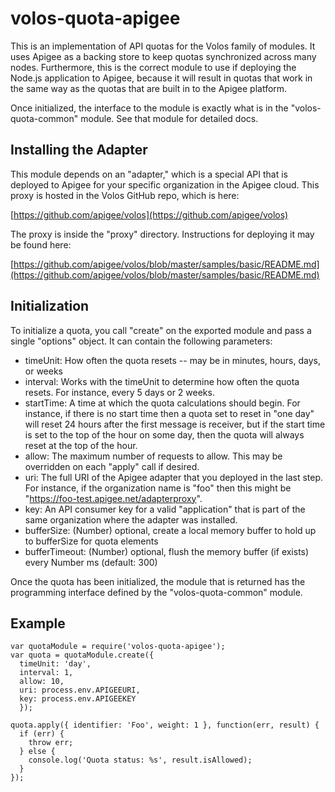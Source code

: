 # volos-quota-apigee

This is an implementation of API quotas for the Volos family of modules. It uses Apigee as a backing store
to keep quotas synchronized across many nodes. Furthermore, this is the correct module to use if
deploying the Node.js application to Apigee, because it will result in quotas that work in the same way
as the quotas that are built in to the Apigee platform.

Once initialized, the interface to the module is exactly what is in the "volos-quota-common" module. See
that module for detailed docs.

## Installing the Adapter

This module depends on an "adapter," which is a special API that is deployed to Apigee for your specific
organization in the Apigee cloud. This proxy is hosted in the Volos GitHub repo, which is here:

[https://github.com/apigee/volos](https://github.com/apigee/volos)

The proxy is inside the "proxy" directory. Instructions for deploying it may be found here:

[https://github.com/apigee/volos/blob/master/samples/basic/README.md](https://github.com/apigee/volos/blob/master/samples/basic/README.md)

## Initialization

To initialize a quota, you call "create" on the exported module and pass a single "options" object.
It can contain the following parameters:

* timeUnit: How often the quota resets -- may be in minutes, hours, days, or weeks
* interval: Works with the timeUnit to determine how often the quota resets. For instance, every 5 days or 2 weeks.
* startTime: A time at which the quota calculations should begin. For instance, if there is no start time then a
quota set to reset in "one day" will reset 24 hours after the first message is receiver, but if the start time
is set to the top of the hour on some day, then the quota will always reset at the top of the hour.
* allow: The maximum number of requests to allow. This may be overridden on each "apply" call if desired.
* uri: The full URI of the Apigee adapter that you deployed in the last step. For instance, if the organization
name is "foo" then this might be "https://foo-test.apigee.net/adapterproxy".
* key: An API consumer key for a valid "application" that is part of the same organization where the adapter
was installed.
* bufferSize: (Number) optional, create a local memory buffer to hold up to bufferSize for quota elements
* bufferTimeout: (Number) optional, flush the memory buffer (if exists) every Number ms (default: 300)

Once the quota has been initialized, the module that is returned has the programming interface defined
by the "volos-quota-common" module.

## Example

    var quotaModule = require('volos-quota-apigee');
    var quota = quotaModule.create({
      timeUnit: 'day',
      interval: 1,
      allow: 10,
      uri: process.env.APIGEEURI,
      key: process.env.APIGEEKEY
      });

    quota.apply({ identifier: 'Foo', weight: 1 }, function(err, result) {
      if (err) {
        throw err;
      } else {
        console.log('Quota status: %s', result.isAllowed);
      }
    });
